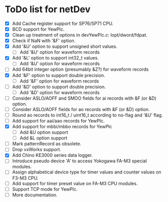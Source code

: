 ToDo list for netDev
====

- [x] Add Cache register support for SP76/SP71 CPU.
- [x] BCD support for YewPlc.
- [x] Clean up treatment of options in devYewPlc.c: lopt/dword/fdpat.
- [x] Check if NaN with '&F' option.
- [x] Add '&U' option to support unsigned short values.
  - [ ] Add '&U' option for waveform records
- [x] Add '&L' option to support int32_t values.
  - [ ] Add '&U' option for waveform records
- [ ] Add 64bit integer option (presumably &Z?) for waveform records
- [x] Add '&F' option to support double precision.
  - [ ] Add '&F' option for waveform records
- [ ] Add '&D' option to support double precision.
  - [ ] Add '&D' option for waveform records
- [ ] Consider ASLO/AOFF and SMOO fields for ai records with &F (or &D) option.
- [ ] Consider ASLO/AOFF fields for ao records with &F (or &D) option.
- [ ] Round ao records to int16_t / uint16_t according to no-flag and '&U' flag.
- [ ] Add support for aai/aao records for YewPlc.
- [x] Add support for mbbi/mbbo records for YewPlc
  - [ ] Add &U option support
  - [ ] Add &L option support
- [ ] Mark patternRecord as obsolete.
- [ ] Drop vxWorks support.
- [x] Add Chino KE3000 series data logger.
- [ ] Introduce pseudo device 'A' to access Yokogawa FA-M3 special modules.
- [ ] Assign alphabetical device type for timer values and counter values on F3-M3 CPU.
- [ ] Add support for timer preset value on FA-M3 CPU modules.
- [ ] Support TCP mode for YewPlc.
- [ ] More documentation.
